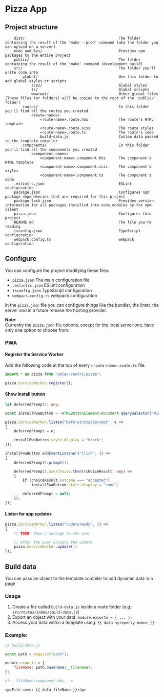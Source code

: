 # Pizza App

## Project structure

```
    dist/                                           The folder containing the result of the 'make --prod' command (aka the folder you can upload on a server)
    node_modules/                                   Provides npm packages to the entire project
    public/                                         The folder containing the result of the 'make' command (development build)
    src/                                            The folder you'll write code into
        global/                                     Use this folder to add global styles or scripts
            scss/                                   Global styles
            ts/                                     Global scripts
            wwwroot/                                Other global files (These files (or folders) will be copied to the root of the 'public/' folder)
        routes/                                     In this folder you'll find all the routes you created
            <route-name>/
                <route-name>.route.hbs              The route's HTML template
                <route-name>.route.scss             The route styles
                <route-name>.route.ts               The route's code
                build-data.js                       Custom data passed to the template compiler
        components/                                 In this folder you'll find all the components you created
            <component-name>/
                <component-name>.component.hbs      The component's HTML template
                <component-name>.component.scss     The component's styles
                <component-name>.component.ts       The component's code
    .eslintrc.json                                  ESLint configuration
    package.json                                    Configures npm package dependencies that are required for this project
    package-lock.json                               Provides version information for all packages installed into node_modules by the npm client
    pizza.json                                      Configures this project
    README.md                                       The file you're reading
    tsconfig.json                                   TypeScript configuration
    webpack.config.ts                               webpack configuration
```

## Configure

You can configure the project modifying these files:
 - `pizza.json` The main configuration file
 - `.eslintrc.json` ESLint configuration
 - `tsconfig.json` TypeScript configuration
 - `webpack.config.ts` webpack configuration

In the `pizza.json` file you can configure things like the bundler, the linter, the server and in a future release the hosting provider.

**Note:**\
Currently the `pizza.json` file options, except for the local server one, have only one option to choose from.

### PWA

#### Register the Service Worker
Add the following code at the top of every `<route-name>.route.ts` file.

```typescript
import * as pizza from "@alex-sandri/pizza";

pizza.ServiceWorker.register();
```

#### Show install button

```typescript
let deferredPrompt?: any;

const installPwaButton = <HTMLButtonElement>document.querySelector("#install-pwa");

pizza.ServiceWorker.listen("beforeinstallprompt", e =>
{
    deferredPrompt = e;

    installPwaButton.style.display = "block";
});

installPwaButton.addEventListener("click", () =>
{
	deferredPrompt?.prompt();

	deferredPrompt?.userChoice.then((choiceResult: any) =>
	{
        if (choiceResult.outcome === "accepted")
            installPwaButton.style.display = "none";

		deferredPrompt = null;
	});
});
```

#### Listen for app updates

```typescript
pizza.ServiceWorker.listen("updateready", () =>
{
    // TODO: Show a message to the user

    // After the user accepts the update
    pizza.ServiceWorker.update();
});
```

## Build data

You can pass an object to the template compiler to add dynamic data in a page

### Usage

1. Create a file called `build-data.js` inside a route folder (e.g.: `src/routes/index/build-data.js`)
2. Export an object with your data: `module.exports = { ... };`
3. Access your data within a template using: `{{ data.<property-name> }}`

### Example:

```javascript
// build-data.js

const path = require("path");

module.exports = {
    fileName: path.basename(__filename),
};
```

```html
<!-- fileName.component.hbs -->

<p>File name: {{ data.fileName }}</p>
```
